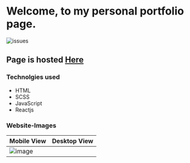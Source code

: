 # Welcome, to my personal portfolio page.
![issues](https://img.shields.io/github/issues/Manicoder123/portfolio)

          

## Page is hosted [Here](https://Manicoder123.github.io/portfolio/)


### Technolgies used


* HTML
* SCSS
* JavaScript
* Reactjs

### Website-Images

| Mobile View | Desktop View |
| ------------- | ------------- |
| ![image]([https://user-images.githubusercontent.com/74983536/144468183-a2f63e49-cf93-4a95-9059-ae713c15b79a.png](https://lh3.googleusercontent.com/ImnLbwgDXq8H_1rTSk79NOjKbpzODrmrE_tCH02SDiG4XRpv9p7TCYGAdwQa3q1Ie9KuxFcdQ7oxMFpFpJEKr3z70n46TqjGpaH4UbcV6eBletnMrRdC88FWZ9wgNN_rR_RWrRn2Xcu4SqppAKgWksKadhyaEBRS7alcRizfUP49cB-9HsUgX5inS_rb1MzNefJstneIZ7lp1yXE1jTukEJycbqHG9c5CBqClSw4oCQbQC8mzw-O0jSDRPnNgFou4Pfodm1jp0UK6hwHnKAh1ZITf1wGRYqVVqijIxY8Z6iCW3-gQU01IOo_j29z_PiB5T4puaGFdmtxHYw75WReDUi9qZfhDksz9nFctGMwesAXLwUln-53L-A8T7zc3BUqce8QF1bKfAxL8F6D27a9JosFzB66xSMgkpeniWGuGh2lzx_nad2y2Yl3kenuxzJ9b49v4DVOSter7gH4Jmcg-6KQzeZ4N9a5fTAgmORJrsO4XZfTKsLk05WPt5cyjODswIpaJurpmlMEQZ7XsLKiU3a_BvhVmwsc9ou4Fw5QzQRfMlTFRz2DkqHhev829unZwlpFJdnGIyq1X_aZdHlctlBHT4Dz_BEB_ltMFo80A_PIdnbkLlpdbgZ3LljItlItWKY0rwBWg2mjZiZAqPUhQ2uLXq7XZrFRiuNfz6rW7Ml8aWpkkNPmESlK0KIuCb8KSh4DoY-SgeRNHjiWEkbwhozUInTwuKZxa2xQdnHJqAF05aGR33nTofyDP4JBc1gY5Rp3K1DzlgzaaRSUCN873nCVgTd_mXerDMXJimh3EcAs4y4WkngznFg8KmsdAeAy7nxbMVC8Oc_Lx4qHWqvtaJWOPFXIBh4ANZ74-MGXvotfK108tNgrHvX6MaZghopARojTK4qJPMP3ohNwiaadOLJaXhnsJt91Oh1KR18D2kMv=w1902-h912-s-no?authuser=0)) 

